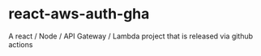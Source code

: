 # react-aws-auth-gha
A  react / Node / API Gateway / Lambda project that is released via github actions
